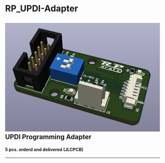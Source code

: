 # RP_UPDI-Adapter
![Pic of Module](https://github.com/rapola/RP_UPDI-Adapter/blob/main/V1.0/Pics/UPDI-Adapter_V1.0_b.png "Module")
UPDI Programming Adapter
<br>
---
#### 5 pcs. orderd and delivered (JLCPCB)
---
